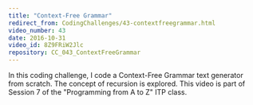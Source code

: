 ```yaml
---
title: "Context-Free Grammar"
redirect_from: CodingChallenges/43-contextfreegrammar.html
video_number: 43
date: 2016-10-31
video_id: 8Z9FRiW2Jlc
repository: CC_043_ContextFreeGrammar
---
```


In this coding challenge, I code a Context-Free Grammar text generator from scratch.  The concept of recursion is explored. This video is part of Session 7 of the "Programming from A to Z" ITP class.
